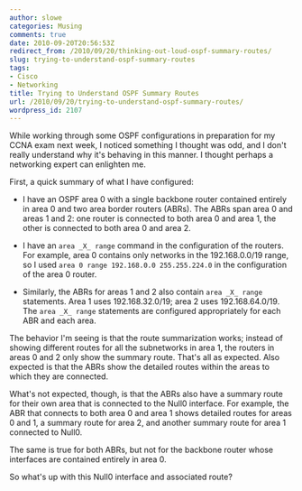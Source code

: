 ```yaml
---
author: slowe
categories: Musing
comments: true
date: 2010-09-20T20:56:53Z
redirect_from: /2010/09/20/thinking-out-loud-ospf-summary-routes/
slug: trying-to-understand-ospf-summary-routes
tags:
- Cisco
- Networking
title: Trying to Understand OSPF Summary Routes
url: /2010/09/20/trying-to-understand-ospf-summary-routes/
wordpress_id: 2107
---
```


While working through some OSPF configurations in preparation for my CCNA exam next week, I noticed something I thought was odd, and I don't really understand why it's behaving in this manner. I thought perhaps a networking expert can enlighten me.

First, a quick summary of what I have configured:

* I have an OSPF area 0 with a single backbone router contained entirely in area 0 and two area border routers (ABRs). The ABRs span area 0 and areas 1 and 2: one router is connected to both area 0 and area 1, the other is connected to both area 0 and area 2.

* I have an `area _X_ range` command in the configuration of the routers. For example, area 0 contains only networks in the 192.168.0.0/19 range, so I used `area 0 range 192.168.0.0 255.255.224.0` in the configuration of the area 0 router.

* Similarly, the ABRs for areas 1 and 2 also contain `area _X_ range` statements. Area 1 uses 192.168.32.0/19; area 2 uses 192.168.64.0/19. The `area _X_ range` statements are configured appropriately for each ABR and each area.

The behavior I'm seeing is that the route summarization works; instead of showing different routes for all the subnetworks in area 1, the routers in areas 0 and 2 only show the summary route. That's all as expected. Also expected is that the ABRs show the detailed routes within the areas to which they are connected.

What's not expected, though, is that the ABRs also have a summary route for their own area that is connected to the Null0 interface. For example, the ABR that connects to both area 0 and area 1 shows detailed routes for areas 0 and 1, a summary route for area 2, and another summary route for area 1 connected to Null0.

The same is true for both ABRs, but not for the backbone router whose interfaces are contained entirely in area 0.

So what's up with this Null0 interface and associated route?
